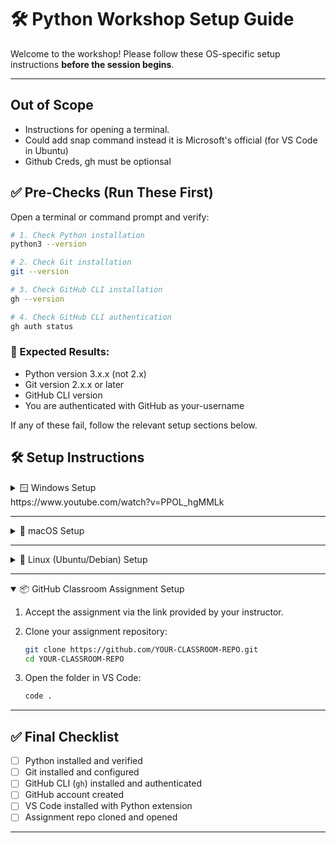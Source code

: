 # 🛠 Python Workshop Setup Guide

Welcome to the workshop! Please follow these OS-specific setup instructions **before the session begins**.

---
## Out of Scope
- Instructions for opening a terminal.
- Could add snap command instead it is Microsoft's official (for VS Code in Ubuntu)
- Github Creds, gh must be optionsal

## ✅ Pre-Checks (Run These First)

Open a terminal or command prompt and verify:

```bash
# 1. Check Python installation
python3 --version

# 2. Check Git installation
git --version

# 3. Check GitHub CLI installation
gh --version

# 4. Check GitHub CLI authentication
gh auth status
````

### 🧪 Expected Results:

- Python version 3.x.x (not 2.x)
- Git version 2.x.x or later
- GitHub CLI version
- You are authenticated with GitHub as your-username

If any of these fail, follow the relevant setup sections below.


## 🛠 Setup Instructions


<details>
<summary>🪟 Windows Setup</summary>

### 🔹 1. Install Python

* Download from: [python.org/windows](https://www.python.org/downloads/windows/)
* Run the installer and **check** ✅ "Add Python to PATH"
* Click "Install Now"
* Verify:

  ```bash
  python --version
  ```
* You could also follow this video tutorial, which does the same thing:- [youtube.com](https://www.youtube.com/watch?v=NES0LRUFMBE)

---

### 🔹 2. Install Git

* Download Git: [git-scm.com](https://git-scm.com/download/win)
* Run installer with default options
* Configure Git:

  ```bash
  git config --global user.name "Your Name"
  git config --global user.email "you@example.com"
  ```
* You could also follow this video tutorial, which does the same thing:- [youtube.com](https://www.youtube.com/watch?v=iYkLrXobBbA)

---

### 🔹 3. Install GitHub CLI

* Download GitHub CLI: [cli.github.com](https://cli.github.com/)
* Run the installer
* Verify installation:

  ```bash
  gh --version
  ```
* Authenticate GitHub CLI:

  ```bash
    gh auth login
  ```

  Follow the interactive prompt:
  - Select: `gitHub.com`
  - Protocol: `HTTPS`
  - Login with: Web browser (recommended)
  This authorizes GitHub CLI to access your repositories, including GitHub Classroom.
* You could also follow this video tutorial, which does the same thing:- [youtube.com](https://www.youtube.com/watch?v=PPOL_hgMMLk)

---

### 🔹 4. Install VS Code

* Download & Install: [code.visualstudio.com](https://code.visualstudio.com/)
* Launch VS Code → Extensions (Ctrl+Shift+X):

  * ✅ Python (Microsoft)
  * ✅ GitLens
  * ⭕ (Optional) Jupyter
  * ⭕ (Optional) Pylint

</details>https://www.youtube.com/watch?v=PPOL_hgMMLk

---

<details>
<summary>🍎 macOS Setup</summary>

### 🔹 1. Install Python 3

* Download latest installer: [python.org/mac](https://www.python.org/downloads/mac-osx/)
* Run installer with defaults
* Verify:

  ```bash
  python3 --version
  ```
* You could also follow this video tutorial, which does the same thing:- [youtube.com](https://www.youtube.com/watch?v=3-sPfR4JEQ8)

---

### 🔹 2. Install Git

* Check:

  ```bash
  git --version
  ```
* If not installed:

  ```bash
  xcode-select --install
  ```
* Configure:

  ```bash
  git config --global user.name "Your Name"
  git config --global user.email "you@example.com"
  ```
* You could also follow this video tutorial, which does the same thing:- [youtube.com](https://www.youtube.com/watch?v=B4qsvQ5IqWk&pp=0gcJCdgAo7VqN5tD)

---
### 🔹 3. Install GitHub CLI
* Install via Homebrew (recommended):

  ```bash
  brew install gh
  ```
* Verify installation:

  ```bash
  gh --version
  ```
* Authenticate GitHub CLI:

  ```bash
  gh auth login
  ```

  Follow the interactive prompt:
  - Select: `gitHub.com`
  - Protocol: `HTTPS`
  - Login with: Web browser (recommended)
  This authorizes GitHub CLI to access your repositories, including GitHub Classroom.
* You could also follow this video tutorial, which does the same thing:- [youtube.com](https://www.youtube.com/watch?v=PPOL_hgMMLk)

---

### 🔹 4. Install VS Code

* Download: [code.visualstudio.com](https://code.visualstudio.com/)
* In VS Code → Extensions:

  * ✅ Python
  * ✅ GitLens
  * ⭕ Jupyter (optional)

</details>

---

<details>
<summary>🐧 Linux (Ubuntu/Debian) Setup</summary>

### 🔹 1. Install Python

* Check:

  ```bash
  python3 --version
  ```
* If missing:

  ```bash
  sudo apt update
  sudo apt install python3
  ```
* You could also follow this video tutorial, which does the same thing:- [youtube.com](https://www.youtube.com/watch?v=yKa0KOdQDTs)
---

### 🔹 2. Install Git

* Check:

  ```bash
  git --version
  ```
* If missing:

  ```bash
  sudo apt install git
  ```
* Configure:

  ```bash
  git config --global user.name "Your Name"
  git config --global user.email "you@example.com"
  ```
* You could also follow this video tutorial, which does the same thing:- [youtube.com](https://www.youtube.com/watch?v=qAiO4Sg5oQE)

---
### 🔹 3. Install GitHub CLI
* Install via package manager:

  ```bash
  sudo apt install gh
  ```
* Verify installation:

  ```bash
  gh --version
  ```
* Authenticate GitHub CLI:

  ```bash
  gh auth login
  ```
* You could also follow this video tutorial, which does the same thing:- [youtube.com](https://www.youtube.com/watch?v=PPOL_hgMMLk)
---

### 🔹 4. Install VS Code

#### Install from Microsoft’s repo:

```bash
sudo apt update
sudo apt install wget gpg
wget -qO- https://packages.microsoft.com/keys/microsoft.asc | gpg --dearmor > packages.microsoft.gpg
sudo install -o root -g root -m 644 packages.microsoft.gpg /etc/apt/trusted.gpg.d/
sudo sh -c 'echo "deb [arch=amd64] https://packages.microsoft.com/repos/vscode stable main" > /etc/apt/sources.list.d/vscode.list'
sudo apt update
sudo apt install code
```

* In VS Code → Extensions:

  * ✅ Python
  * ✅ GitLens
  * ⭕ Jupyter (optional)

</details>

---

<details open>
<summary>📦 GitHub Classroom Assignment Setup</summary>

1. Accept the assignment via the link provided by your instructor.
2. Clone your assignment repository:

   ```bash
   git clone https://github.com/YOUR-CLASSROOM-REPO.git
   cd YOUR-CLASSROOM-REPO
   ```
3. Open the folder in VS Code:

   ```bash
   code .
   ```

</details>

---

## ✅ Final Checklist

- [ ] Python installed and verified
- [ ] Git installed and configured
- [ ] GitHub CLI (`gh`) installed and authenticated
- [ ] GitHub account created
- [ ] VS Code installed with Python extension
- [ ] Assignment repo cloned and opened

---
